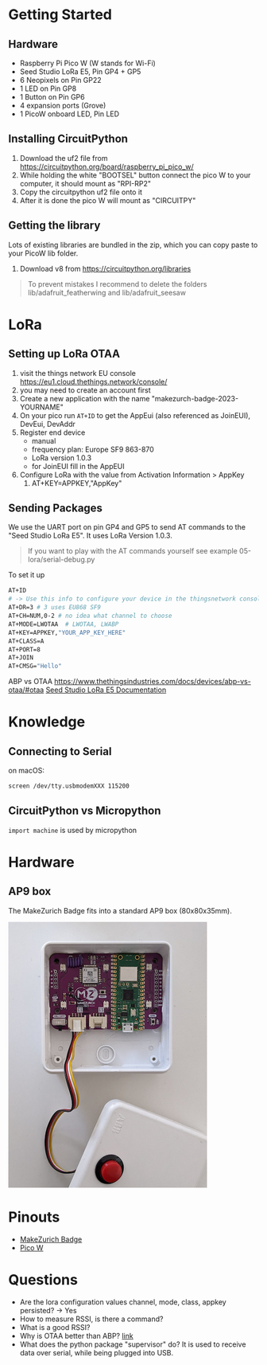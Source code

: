 # Getting Started

## Hardware
* Raspberry Pi Pico W (W stands for Wi-Fi)
* Seed Studio LoRa E5, Pin GP4 + GP5
* 6 Neopixels on Pin GP22
* 1 LED on Pin GP8
* 1 Button on Pin GP6
* 4 expansion ports (Grove)
* 1 PicoW onboard LED, Pin LED

## Installing CircuitPython
1. Download the uf2 file from https://circuitpython.org/board/raspberry_pi_pico_w/
1. While holding the white "BOOTSEL" button connect the pico W to your computer, it should mount as "RPI-RP2"
2. Copy the circuitpython uf2 file onto it
3. After it is done the pico W will mount as "CIRCUITPY"

## Getting the library
Lots of existing libraries are bundled in the zip, which you can copy paste to your PicoW lib folder.

1. Download v8 from https://circuitpython.org/libraries

> To prevent mistakes I recommend to delete the folders lib/adafruit_featherwing and lib/adafruit_seesaw

# LoRa

## Setting up LoRa OTAA
1. visit the things network EU console https://eu1.cloud.thethings.network/console/
2. you may need to create an account first
3. Create a new application with the name "makezurch-badge-2023-YOURNAME"
4. On your pico run `AT+ID` to get the AppEui (also referenced as JoinEUI), DevEui, DevAddr
4. Register end device
    * manual
    * frequency plan: Europe SF9 863-870
    * LoRa version 1.0.3
    * for JoinEUI fill in the AppEUI
5. Configure LoRa with the value from Activation Information > AppKey
   1. AT+KEY=APPKEY,"AppKey"

## Sending Packages
We use the UART port on pin GP4 and GP5 to send AT commands to the "Seed Studio LoRa E5".
It uses LoRa Version 1.0.3.

> If you want to play with the AT commands yourself see example 05-lora/serial-debug.py

To set it up

```bash
AT+ID
# -> Use this info to configure your device in the thingsnetwork console
AT+DR=3 # 3 uses EU868 SF9
AT+CH=NUM,0-2 # no idea what channel to choose
AT+MODE=LWOTAA  # LWOTAA, LWABP
AT+KEY=APPKEY,"YOUR_APP_KEY_HERE"
AT+CLASS=A
AT+PORT=8
AT+JOIN
AT+CMSG="Hello"

```
ABP vs OTAA https://www.thethingsindustries.com/docs/devices/abp-vs-otaa/#otaa
[Seed Studio LoRa E5 Documentation](https://files.seeedstudio.com/products/317990687/res/LoRa-E5%20AT%20Command%20Specification_V1.0%20.pdf)

# Knowledge

## Connecting to Serial
on macOS:
```bash
screen /dev/tty.usbmodemXXX 115200
```

## CircuitPython vs Micropython
`import machine` is used by micropython

# Hardware

## AP9 box
The MakeZurich Badge fits into a standard AP9 box (80x80x35mm).

![AP9.png](pictures/AP9.png)

# Pinouts
* [MakeZurich Badge](pinout.png)
* [Pico W](picow-pinout.png)

# Questions
* Are the lora configuration values channel, mode, class, appkey persisted? -> Yes
* How to measure RSSI, is there a command?
* What is a good RSSI?
* Why is OTAA better than ABP? [link](https://www.thethingsindustries.com/docs/devices/abp-vs-otaa/#otaa)
* What does the python package "supervisor" do? It is used to receive data over serial, while being plugged into USB.
